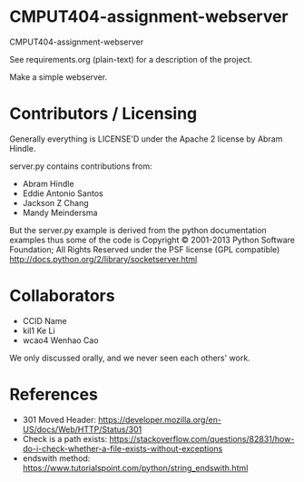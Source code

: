 CMPUT404-assignment-webserver
=============================

CMPUT404-assignment-webserver

See requirements.org (plain-text) for a description of the project.

Make a simple webserver.

Contributors / Licensing
========================

Generally everything is LICENSE'D under the Apache 2 license by Abram Hindle.

server.py contains contributions from:

* Abram Hindle
* Eddie Antonio Santos
* Jackson Z Chang
* Mandy Meindersma 

But the server.py example is derived from the python documentation
examples thus some of the code is Copyright © 2001-2013 Python
Software Foundation; All Rights Reserved under the PSF license (GPL
compatible) http://docs.python.org/2/library/socketserver.html

Collaborators
=============
* CCID    Name   
* kil1    Ke Li  
* wcao4   Wenhao Cao

We only discussed orally, and we never seen each others' work.

References
==========
* 301 Moved Header:       https://developer.mozilla.org/en-US/docs/Web/HTTP/Status/301 
* Check is a path exists: https://stackoverflow.com/questions/82831/how-do-i-check-whether-a-file-exists-without-exceptions 
* endswith method:        https://www.tutorialspoint.com/python/string_endswith.html 





